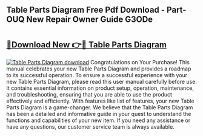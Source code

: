 ## Table Parts Diagram Free Pdf Download - Part-OUQ New Repair Owner Guide G3ODe

# <h2><a href="http://dflvq92.blite.top/?on=Table+Parts+Diagram">🔗Download New 👉🔴 Table Parts Diagram</a></h2>

[![Table Parts Diagram download](https://i.imgur.com/lujVjoI.png)](http://dflvq92.blite.top/?on=Table+Parts+Diagram)
Congratulations on Your Purchase! This manual celebrates your new Table Parts Diagram and provides a roadmap to its successful operation. To ensure a successful experience with your new Table Parts Diagram, please read this user manual carefully before use. It contains essential information on product setup, operation, maintenance, and troubleshooting, ensuring that you are able to use the product effectively and efficiently. With features like list of features, your new Table Parts Diagram is a game-changer. We believe that the Table Parts Diagram has been a detailed and informative guide in your quest to understand the functions and capabilities of your new item. If you need any assistance or have any questions, our customer service team is always available.
